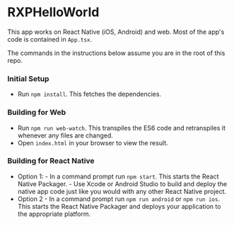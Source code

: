 # RXPHelloWorld

This app works on React Native (iOS, Android) and web. Most of the app's code is contained in `App.tsx`.

The commands in the instructions below assume you are in the root of this repo.

### Initial Setup

- Run `npm install`. This fetches the dependencies.

### Building for Web

- Run `npm run web-watch`. This transpiles the ES6 code and retranspiles it whenever any files are changed.
- Open `index.html` in your browser to view the result.

### Building for React Native

- Option 1: - In a command prompt run `npm start`. This starts the React Native Packager. - Use Xcode or Android Studio to build and deploy the native app code just like you would with any other React Native project.
- Option 2 - In a command prompt run `npm run android` or `npm run ios`. This starts the React Native Packager and deploys your application to the appropriate platform.
